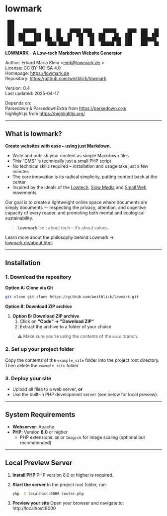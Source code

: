 # lowmark

```
 ███
 ███
 ███    ██████    ██   ██    █████ ████     ██████     ████  ███   ██
 ███  ███    ███  ██   ██   ██  ███  ███  ███    ██   ███    ███  ███
 ███  ███    ███  ███  ███  ██   ██   ██  ███   ████  ███    ███████
 ███    ██████     ████ █████    ██   ██   ██████ ██  ███    ███   ██
```

**LOWMARK – A Low-tech Markdown Website Generator**

Author: Erhard Maria Klein <emk@lowmark.de >  
License: CC BY-NC-SA 4.0  
Homepage: https://lowmark.de  
Repository: https://github.com/weitblick/lowmark

Version: 0.4  
Last updated: 2025-04-17

Depends on:  
Parsedown & ParsedownExtra from https://parsedown.org/  
highlight.js from https://highlightjs.org/

---

## What is lowmark?

**Create websites with ease – using just Markdown.**

- Write and publish your content as simple Markdown files
- This “CMS” is technically just a small PHP script
- No technical skills required – installation and usage take just a few minutes
- The core innovation is its radical simplicity, putting content back at the center
- Inspired by the ideals of the [Lowtech](https://solar.lowtechmagazine.com/), [Slow Media](https://www.slow-media.net/manifest) and [Small Web](https://smallweb.page/home) movements

Our goal is to create a lightweight online space where documents are simply documents — respecting the privacy, attention, and cognitive capacity of every reader, and promoting both mental and ecological sustainability.

> **Lowmark** isn’t about tech – it’s about values.

Learn more about the philosophy behind Lowmark → [lowmark.de/about.html](https://lowmark.de/about.html)

---

## Installation

### 1. Download the repository

**Option A: Clone via Git**

```bash
git clone git clone https://github.com/weitblick/lowmark.git
```

**Option B: Download ZIP archive**

1. **Option B: Download ZIP archive**
   1. Click on **"Code" → "Download ZIP"**
   2. Extract the archive to a folder of your choice

> ⚠️ Make sure you're using the contents of the `main` branch.

### 2. Set up your project folder

 Copy the contents of the `example_site` folder into the project root directory.
 Then delete the `example_site` folder.

### 3. Deploy your site

- Upload all files to a web server, **or**
- Use the built-in PHP development server (see below for local preview).

---

## System Requirements

- **Webserver**: Apache
- **PHP**: Version **8.0** or higher
  - PHP extensions: `GD` or `Imagick` for image scaling (optional but recommended)

------

## Local Preview Server

1. **Install PHP**
    PHP version 8.0 or higher is required.

2. **Start the server**
    In the project root folder, run:

   ```bash
   php -S localhost:8000 router.php
   ```

3. **Preview your site**
    Open your browser and navigate to:
    http://localhost:8000
